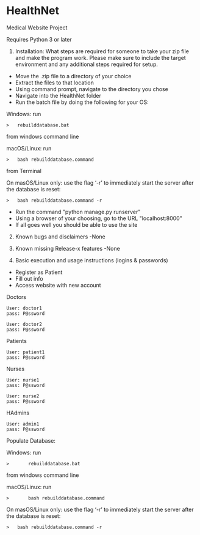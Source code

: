 # HealthNet
Medical Website Project 

Requires Python 3 or later

1) Installation:  What steps are required for someone to take 
your zip file and make the program work. Please make sure to 
include the target environment and any additional steps required 
for setup.

- Move the .zip file to a directory of your choice
- Extract the files to that location
- Using command prompt, navigate to the directory you chose
- Navigate into the HealthNet folder
- Run the batch file by doing the following for your OS:

Windows: run 

	>	rebuilddatabase.bat
from windows command line


	
macOS/Linux: run

	>	bash rebuilddatabase.command
from Terminal

On masOS/Linux only: use the flag ‘-r’ to immediately start the server after the database is reset: 

	>	bash rebuilddatabase.command -r
	
- Run the command "python manage.py runserver"
- Using a browser of your choosing, go to the URL "localhost:8000"
- If all goes well you should be able to use the site

2) Known bugs and disclaimers
-None

3) Known missing Release-x features
-None

4) Basic execution and usage instructions (logins & passwords)
- Register as Patient
- Fill out info
- Access website with new account

Doctors

	User: doctor1
	pass: P@ssword
	
	User: doctor2
	pass: P@ssword

Patients

	User: patient1
	pass: P@ssword

Nurses

	User: nurse1
	pass: P@ssword

	User: nurse2
	pass: P@ssword

HAdmins

	User: admin1
	pass: P@ssword

Populate Database:


Windows: run

	>       rebuilddatabase.bat
from windows command line



macOS/Linux: run

	>       bash rebuilddatabase.command

On masOS/Linux only: use the flag ‘-r’ to immediately start the server after the database is reset: 

	>	bash rebuilddatabase.command -r
	
